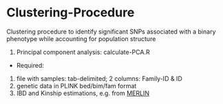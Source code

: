 # Clustering-Procedure

Clustering procedure to identify significant SNPs associated with a binary phenotype while accounting for population structure

1. Principal component analysis: calculate-PCA.R
  * Required:
   1. file with samples: tab-delimited; 2 columns: Family-ID & ID
   2. genetic data in PLINK bed/bim/fam format
   3. IBD and Kinship estimations, e.g. from [MERLIN][1]
  


[1]: http://csg.sph.umich.edu/abecasis/Merlin/tour/ibd.html "Title"

